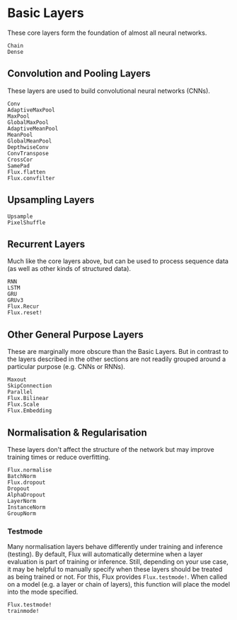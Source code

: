 # Basic Layers

These core layers form the foundation of almost all neural networks.

```@docs
Chain
Dense
```

## Convolution and Pooling Layers

These layers are used to build convolutional neural networks (CNNs).

```@docs
Conv
AdaptiveMaxPool
MaxPool
GlobalMaxPool
AdaptiveMeanPool
MeanPool
GlobalMeanPool
DepthwiseConv
ConvTranspose
CrossCor
SamePad
Flux.flatten
Flux.convfilter
```

## Upsampling Layers

```@docs
Upsample
PixelShuffle
```

## Recurrent Layers

Much like the core layers above, but can be used to process sequence data (as well as other kinds of structured data).

```@docs
RNN
LSTM
GRU
GRUv3
Flux.Recur
Flux.reset!
```

## Other General Purpose Layers

These are marginally more obscure than the Basic Layers.
But in contrast to the layers described in the other sections are not readily grouped around a particular purpose (e.g. CNNs or RNNs).

```@docs
Maxout
SkipConnection
Parallel
Flux.Bilinear
Flux.Scale
Flux.Embedding
```

## Normalisation & Regularisation

These layers don't affect the structure of the network but may improve training times or reduce overfitting.

```@docs
Flux.normalise
BatchNorm
Flux.dropout
Dropout
AlphaDropout
LayerNorm
InstanceNorm
GroupNorm
```

### Testmode

Many normalisation layers behave differently under training and inference (testing). By default, Flux will automatically determine when a layer evaluation is part of training or inference. Still, depending on your use case, it may be helpful to manually specify when these layers should be treated as being trained or not. For this, Flux provides `Flux.testmode!`. When called on a model (e.g. a layer or chain of layers), this function will place the model into the mode specified.

```@docs
Flux.testmode!
trainmode!
```
